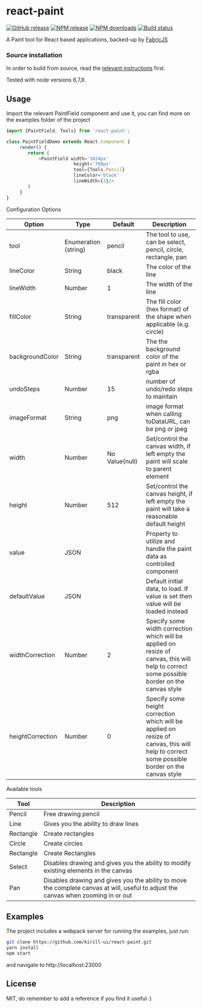 # react-paint

[![GitHub release][github-image]][github-url]
[![NPM release][npm-image]][npm-url]
[![NPM downloads][downloads-image]][downloads-url]
[![Build status][travis-image]][travis-url]

A Paint tool for React based applications, backed-up by [FabricJS](http://fabricjs.com/)

### Source installation

In order to build from source, read the [relevant instructions](http://fabricjs.com/fabric-intro-part-4#node) first. 

Tested with node versions 6,7,8.

## Usage

Import the relevant PaintField component and use it, you can find more on the examples folder of the project

```javascript
import {PaintField, Tools} from 'react-paint';

class PaintFieldDemo extends React.Component {
     render() {
        return (
            <PaintField width='1024px' 
                         height='768px' 
                         tool={Tools.Pencil} 
                         lineColor='black'
                         lineWidth={3}/>
        )
     }
}

```
Configuration Options

| Option  	        | Type                  | Default 	    | Description  	                                                    |
|---                |---    	            |---	        |---                                                                |
| tool              | Enumeration (string)  | pencil        | The tool to use, can be select, pencil, circle, rectangle, pan    |
| lineColor         | String                | black         | The color of the line   	                                        |
| lineWidth         | Number                | 1             | The width of the line                                             | 
| fillColor         | String                | transparent   | The fill color (hex format) of the shape when applicable (e.g. circle) |
| backgroundColor   | String                | transparent   | The the background color of the paint in hex or rgba             |
| undoSteps         | Number                | 15            | number of undo/redo steps to maintain                             |
| imageFormat       | String                | png           | image format when calling toDataURL, can be png or jpeg           | 
| width             | Number                | No Value(null)| Set/control the canvas width, if left empty the paint will scale to parent element |
| height            | Number                | 512           | Set/control the canvas height, if left empty the paint will take a reasonable default height |
| value             | JSON                  |               | Property to utilize and handle the paint data as controlled component |
| defaultValue      | JSON                  |               | Default initial data, to load. If value is set then value will be loaded instead |
| widthCorrection   | Number                | 2             | Specify some width correction which will be applied on resize of canvas, this will help to correct some possible border on the canvas style |
| heightCorrection  | Number                | 0             | Specify some height correction which will be applied on resize of canvas, this will help to correct some possible border on the canvas style | 


Available tools

| Tool              | Description |
|---                |---          |
| Pencil            | Free drawing pencil |
| Line              | Gives you the ability to draw lines |
| Rectangle         | Create rectangles |
| Circle            | Create circles |
| Rectangle         | Create Rectangles |
| Select            | Disables drawing and gives you the ability to modify existing elements in the canvas |
| Pan               | Disables drawing and gives you the ability to move the complete canvas at will, useful to adjust the canvas when zooming in or out


## Examples

The project includes a webpack server for running the examples, just run:

```sh
git clone https://github.com/kirill-ui/react-paint.git
yarn install
npm start
```

and navigate to http://localhost:23000

## License

MIT, do remember to add a reference if you find it useful :)

[warning-image]: /docs/img/warning.png
[idea-image]: /docs/img/idea.png
[github-image]: https://img.shields.io/github/release/kirill-ui/react-paint.svg
[github-url]: https://github.com/kirill-ui/react-paint/releases
[npm-image]: https://img.shields.io/npm/v/react-paint.svg
[npm-url]: https://www.npmjs.com/package/react-paint
[downloads-image]: https://img.shields.io/npm/dm/react-paint.svg
[downloads-url]: https://www.npmjs.com/package/react-paint
[travis-image]: https://img.shields.io/travis/kirill-ui/react-paint.svg
[travis-url]: https://travis-ci.org/kirill-ui/react-paint
